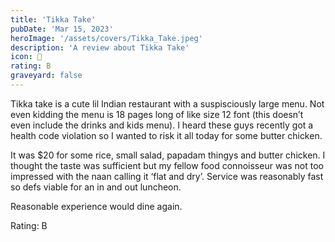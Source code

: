 ```yaml
---
title: 'Tikka Take'
pubDate: 'Mar 15, 2023'
heroImage: '/assets/covers/Tikka_Take.jpeg'
description: 'A review about Tikka Take'
icon: 🍛
rating: B
graveyard: false
---
```


Tikka take is a cute lil Indian restaurant with a suspisciously large menu. Not even kidding the menu is 18 pages long of like size 12 font (this doesn’t even include the drinks and kids menu). I heard these guys recently got a health code violation so I wanted to risk it all today for some butter chicken.

It was $20 for some rice, small salad, papadam thingys and butter chicken. I thought the taste was sufficient but my fellow food connoisseur was not too impressed with the naan calling it ‘flat and dry’. Service was reasonably fast so defs viable for an in and out luncheon.

Reasonable experience would dine again.

Rating: B
